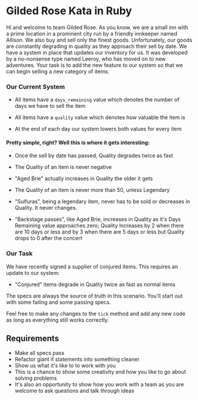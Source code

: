 # Gilded Rose Kata in Ruby

Hi and welcome to team Gilded Rose. As you know, we are a small inn with a prime location in a prominent city run by a friendly innkeeper named Allison. We also buy and sell only the finest goods. Unfortunately, our goods are constantly degrading in quality as they approach their sell by date. We have a system in place that updates our inventory for us. It was developed by a no-nonsense type named Leeroy, who has moved on to new adventures. Your task is to add the new feature to our system so that we can begin selling a new category of items.

### Our Current System

- All items have a `days_remaining` value which denotes the number of days we have to sell the item

- All items have a `quality` value which denotes how valuable the item is

- At the end of each day our system lowers both values for every item

#### Pretty simple, right? Well this is where it gets interesting:

- Once the sell by date has passed, Quality degrades twice as fast

- The Quality of an item is never negative

- "Aged Brie" actually increases in Quality the older it gets

- The Quality of an item is never more than 50, unless Legendary

- "Sulfuras", being a legendary item, never has to be sold or decreases in Quality. It never changes.

- "Backstage passes", like Aged Brie, increases in Quality as it's Days Remaining value approaches zero; Quality increases by 2 when there are 10 days or less and by 3 when there are 5 days or less but Quality drops to 0 after the concert

### Our Task

We have recently signed a supplier of conjured items. This requires an update to our system:

- "Conjured" items degrade in Quality twice as fast as normal items

The specs are always the source of truth in this scenario. You'll start out with some failing and some passing specs.

Feel free to make any changes to the `tick` method and add any new code as long as everything still works correctly.

## Requirements

- Make all specs pass
- Refactor giant if statements into something cleaner
- Show us what it's like to to work with you
- This is a chance to show some creativity and how you like to go about solving problems
- It's also an opportunity to show how you work with a team as you are welcome to ask questions and talk through ideas

